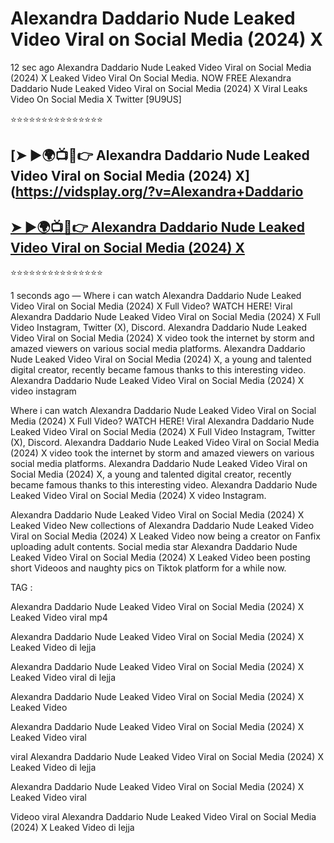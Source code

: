﻿# Alexandra Daddario Nude Leaked Video Viral on Social Media (2024) X



12 sec ago Alexandra Daddario Nude Leaked Video Viral on Social Media (2024) X Leaked Video Viral On Social Media. NOW FREE Alexandra Daddario Nude Leaked Video Viral on Social Media (2024) X Viral Leaks Video On Social Media X Twitter [9U9US]

⭐⭐⭐⭐⭐⭐⭐⭐⭐⭐⭐⭐⭐⭐⭐

## [➤ ►🌍📺📱👉 Alexandra Daddario Nude Leaked Video Viral on Social Media (2024) X](https://vidsplay.org/?v=Alexandra+Daddario

## [➤ ►🌍📺📱👉 Alexandra Daddario Nude Leaked Video Viral on Social Media (2024) X](https://vidsplay.org/?v=Alexandra+Daddario)


⭐⭐⭐⭐⭐⭐⭐⭐⭐⭐⭐⭐⭐⭐⭐



1 seconds ago — Where i can watch Alexandra Daddario Nude Leaked Video Viral on Social Media (2024) X Full Video? WATCH HERE! Viral Alexandra Daddario Nude Leaked Video Viral on Social Media (2024) X Full Video Instagram, Twitter (X), Discord. Alexandra Daddario Nude Leaked Video Viral on Social Media (2024) X video took the internet by storm and amazed viewers on various social media platforms. Alexandra Daddario Nude Leaked Video Viral on Social Media (2024) X, a young and talented digital creator, recently became famous thanks to this interesting video. Alexandra Daddario Nude Leaked Video Viral on Social Media (2024) X video instagram

Where i can watch Alexandra Daddario Nude Leaked Video Viral on Social Media (2024) X Full Video? WATCH HERE! Viral Alexandra Daddario Nude Leaked Video Viral on Social Media (2024) X Full Video Instagram, Twitter (X), Discord. Alexandra Daddario Nude Leaked Video Viral on Social Media (2024) X video took the internet by storm and amazed viewers on various social media platforms. Alexandra Daddario Nude Leaked Video Viral on Social Media (2024) X, a young and talented digital creator, recently became famous thanks to this interesting video. Alexandra Daddario Nude Leaked Video Viral on Social Media (2024) X video Instagram.

Alexandra Daddario Nude Leaked Video Viral on Social Media (2024) X Leaked Video New collections of Alexandra Daddario Nude Leaked Video Viral on Social Media (2024) X Leaked Video now being a creator on Fanfix uploading adult contents. Social media star Alexandra Daddario Nude Leaked Video Viral on Social Media (2024) X Leaked Video been posting short Videoos and naughty pics on Tiktok platform for a while now.

TAG :

 

Alexandra Daddario Nude Leaked Video Viral on Social Media (2024) X Leaked Video viral mp4

 

Alexandra Daddario Nude Leaked Video Viral on Social Media (2024) X Leaked Video di lejja

 

Alexandra Daddario Nude Leaked Video Viral on Social Media (2024) X Leaked Video viral di lejja

 

Alexandra Daddario Nude Leaked Video Viral on Social Media (2024) X Leaked Video

 

Alexandra Daddario Nude Leaked Video Viral on Social Media (2024) X Leaked Video viral

 

viral Alexandra Daddario Nude Leaked Video Viral on Social Media (2024) X Leaked Video di lejja

 

Alexandra Daddario Nude Leaked Video Viral on Social Media (2024) X Leaked Video viral

 

Videoo viral Alexandra Daddario Nude Leaked Video Viral on Social Media (2024) X Leaked Video di lejja